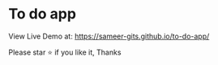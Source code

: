# To do app

View Live Demo at: https://sameer-gits.github.io/to-do-app/

Please star ⭐ if you like it, Thanks
